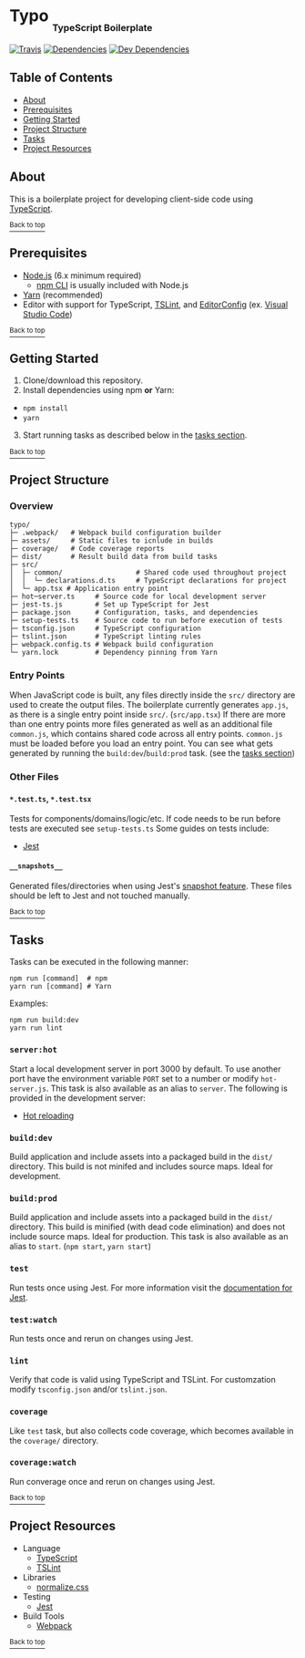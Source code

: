 # Typo <sub><sub><sub>TypeScript Boilerplate</sub></sub></sub>
[![Travis](http://img.shields.io/travis/jupl/typo.svg?style=flat-square&label=travis)](https://travis-ci.org/jupl/typo)
[![Dependencies](http://img.shields.io/david/jupl/typo.svg?style=flat-square)](https://david-dm.org/jupl/typo)
[![Dev Dependencies](http://img.shields.io/david/dev/jupl/typo.svg?style=flat-square)](https://david-dm.org/jupl/typo?type=dev)

## Table of Contents
- [About](#about)
- [Prerequisites](#prerequisites)
- [Getting Started](#getting-started)
- [Project Structure](#project-structure)
- [Tasks](#tasks)
- [Project Resources](#project-resources)

## About
This is a boilerplate project for developing client-side code using [TypeScript](https://www.typescriptlang.org/).

[<sup>Back to top</sup>](#typo-typescript-boilerplate)

## Prerequisites
- [Node.js](https://nodejs.org/en/) (6.x minimum required)
  - [npm CLI](https://docs.npmjs.com/cli/npm) is usually included with Node.js
- [Yarn](https://yarnpkg.com/en/docs/install) (recommended)
- Editor with support for TypeScript, [TSLint](https://palantir.github.io/tslint/), and [EditorConfig](http://editorconfig.org/) (ex. [Visual Studio Code](https://code.visualstudio.com/))

[<sup>Back to top</sup>](#typo-typescript-boilerplate)

## Getting Started
1. Clone/download this repository.
2. Install dependencies using npm **or** Yarn:
  - `npm install`
  - `yarn`
3. Start running tasks as described below in the [tasks section](#tasks).

[<sup>Back to top</sup>](#typo-typescript-boilerplate)

## Project Structure

### Overview
```
typo/
├─ .webpack/   # Webpack build configuration builder
├─ assets/     # Static files to icnlude in builds
├─ coverage/   # Code coverage reports
├─ dist/       # Result build data from build tasks
├─ src/
│  ├─ common/                  # Shared code used throughout project
│  │  └─ declarations.d.ts     # TypeScript declarations for project
│  └─ app.tsx # Application entry point
├─ hot─server.ts     # Source code for local development server
├─ jest-ts.js        # Set up TypeScript for Jest
├─ package.json      # Configuration, tasks, and dependencies
├─ setup-tests.ts    # Source code to run before execution of tests
├─ tsconfig.json     # TypeScript configuration
├─ tslint.json       # TypeScript linting rules
├─ webpack.config.ts # Webpack build configuration
└─ yarn.lock         # Dependency pinning from Yarn
```

### Entry Points
When JavaScript code is built, any files directly inside the `src/` directory are used to create the output files. The boilerplate currently generates `app.js`, as there is a single entry point inside `src/`. (`src/app.tsx`) If there are more than one entry points more files generated as well as an additional file `common.js`, which contains shared code across all entry points. `common.js` must be loaded before you load an entry point. You can see what gets generated by running the `build:dev`/`build:prod` task. (see the [tasks section](#tasks))

### Other Files

#### `*.test.ts`, `*.test.tsx`
Tests for components/domains/logic/etc. If code needs to be run before tests are executed see `setup-tests.ts` Some guides on tests include:
- [Jest](https://facebook.github.io/jest/docs/api.html)

#### `__snapshots__`
Generated files/directories when using Jest's [snapshot feature](https://facebook.github.io/jest/docs/tutorial-react.html#snapshot-testing). These files should be left to Jest and not touched manually.

[<sup>Back to top</sup>](#typo-typescript-boilerplate)

## Tasks
Tasks can be executed in the following manner:
```
npm run [command]  # npm
yarn run [command] # Yarn
```
Examples:
```
npm run build:dev
yarn run lint
```

### `server:hot`
Start a local development server in port 3000 by default. To use another port have the environment variable `PORT` set to a number or modify `hot-server.js`. This task is also available as an alias to `server`. The following is provided in the development server:
- [Hot reloading](https://webpack.github.io/docs/hot-module-replacement.html)

### `build:dev`
Build application and include assets into a packaged build in the `dist/` directory. This build is not minifed and includes source maps. Ideal for development.

### `build:prod`
Build application and include assets into a packaged build in the `dist/` directory. This build is minified (with dead code elimination) and does not include source maps. Ideal for production. This task is also available as an alias to `start`. (`npm start`, `yarn start`)

### `test`
Run tests once using Jest. For more information visit the [documentation for Jest](facebook.github.io/jest/docs/configuration.html).

### `test:watch`
Run tests once and rerun on changes using Jest.

### `lint`
Verify that code is valid using TypeScript and TSLint. For customzation modify `tsconfig.json` and/or `tslint.json`.

### `coverage`
Like `test` task, but also collects code coverage, which becomes available in the `coverage/` directory.

### `coverage:watch`
Run converage once and rerun on changes using Jest.

[<sup>Back to top</sup>](#typo-typescript-boilerplate)

## Project Resources
- Language
  - [TypeScript](http://www.typescriptlang.org/)
  - [TSLint](https://palantir.github.io/tslint/)
- Libraries
  - [normalize.css](https://necolas.github.io/normalize.css/)
- Testing
  - [Jest](http://facebook.github.io/jest/)
- Build Tools
  - [Webpack](https://webpack.github.io/)

[<sup>Back to top</sup>](#typo-typescript-boilerplate)
